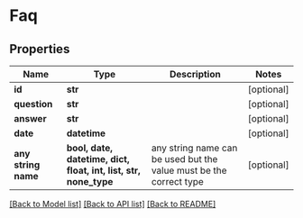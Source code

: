 # Faq


## Properties
Name | Type | Description | Notes
------------ | ------------- | ------------- | -------------
**id** | **str** |  | [optional] 
**question** | **str** |  | [optional] 
**answer** | **str** |  | [optional] 
**date** | **datetime** |  | [optional] 
**any string name** | **bool, date, datetime, dict, float, int, list, str, none_type** | any string name can be used but the value must be the correct type | [optional]

[[Back to Model list]](../README.md#documentation-for-models) [[Back to API list]](../README.md#documentation-for-api-endpoints) [[Back to README]](../README.md)


